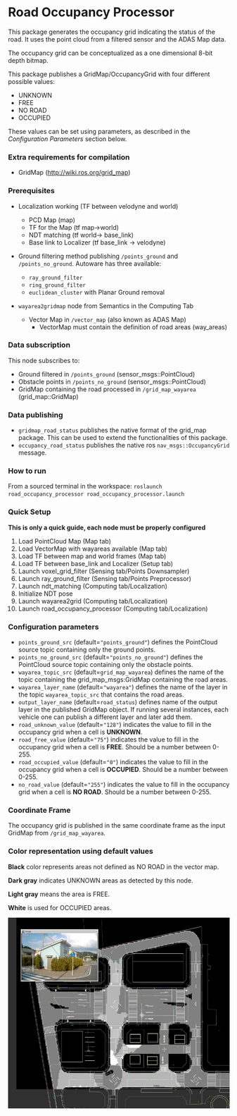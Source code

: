 # Road Occupancy Processor

This package generates the occupancy grid indicating the status of the road. It uses the point cloud from a filtered sensor and the ADAS Map data.

The occupancy grid can be conceptualized as a one dimensional 8-bit depth bitmap.

This package publishes a GridMap/OccupancyGrid with four different possible values:
- UNKNOWN
- FREE
- NO ROAD
- OCCUPIED

These values can be set using parameters, as described in the *Configuration Parameters* section below.

### Extra requirements for compilation
- GridMap (http://wiki.ros.org/grid_map)

### Prerequisites
- Localization working (TF between velodyne and world)
  - PCD Map (map)
  - TF for the Map (tf map->world)
  - NDT matching (tf world-> base_link)
  - Base link to Localizer (tf base_link -> velodyne)
- Ground filtering method publishing `/points_ground` and `/points_no_ground`. Autoware has three available:
  - `ray_ground_filter`
  - `ring_ground_filter`
  - `euclidean_cluster` with Planar Ground removal

- `wayarea2gridmap` node from Semantics in the Computing Tab
  - Vector Map in `/vector_map` (also known as ADAS Map)
    - VectorMap must contain the definition of road areas (way_areas)

### Data subscription
This node subscribes to:
- Ground filtered in `/points_ground` (sensor_msgs::PointCloud)
- Obstacle points in `/points_no_ground` (sensor_msgs::PointCloud)
- GridMap containing the road processed in `/grid_map_wayarea` (grid_map::GridMap)

### Data publishing
- `gridmap_road_status` publishes the native format of the grid_map package. This can be used to extend the functionalities of this package.
- `occupancy_road_status` publishes the native ros `nav_msgs::OccupancyGrid` message.

### How to run
From a sourced terminal in the workspace:
`roslaunch road_occupancy_processor road_occupancy_processor.launch`

### Quick Setup
**This is only a quick guide, each node must be properly configured**

1. Load PointCloud Map (Map tab)
1. Load VectorMap with wayareas available (Map tab)
1. Load TF between map and world frames (Map tab)
1. Load TF between base_link and Localizer (Setup tab)
1. Launch voxel_grid_filter (Sensing tab/Points Downsampler)
1. Launch ray_ground_filter (Sensing tab/Points Preprocessor)
1. Launch ndt_matching (Computing tab/Localization)
1. Initialize NDT pose
1. Launch wayarea2grid (Computing tab/Localization)
1. Launch road_occupancy_processor (Computing tab/Localization)

### Configuration parameters
* `points_ground_src` (default=`"points_ground"`) defines the PointCloud source topic containing only the ground points.
* `points_no_ground_src` (default=`"points_no_ground"`) defines the PointCloud source topic containing only the obstacle points.
* `wayarea_topic_src` (default=`grid_map_wayarea`) defines the name of the topic containing the grid_map_msgs:GridMap containing the road areas.
* `wayarea_layer_name` (default=`"wayarea"`) defines the name of the layer in the topic `wayarea_topic_src` that contains the road areas.
* `output_layer_name` (default=`road_status`) defines name of the output layer in the published GridMap object. If running several instances, each vehicle one can publish a different layer and later add them.
* `road_unknown_value` (default=`"128"`) indicates the value to fill in the occupancy grid when a cell is **UNKNOWN**.
* `road_free_value` (default=`"75"`) indicates the value to fill in the occupancy grid when a cell is **FREE**. Should be a number between 0-255.
* `road_occupied_value` (default=`"0"`) indicates the value to fill in the occupancy grid when a cell is **OCCUPIED**. Should be a number between 0-255.
* `no_road_value` (default=`"255"`) indicates the value to fill in the occupancy grid when a cell is **NO ROAD**. Should be a number between 0-255.

### Coordinate Frame
The occupancy grid is published in the same coordinate frame as the input GridMap from `/grid_map_wayarea`.

### Color representation using default values

**Black** color represents areas not defined as NO ROAD in the vector map.

**Dark gray** indicates UNKNOWN areas as detected by this node.

**Light gray** means the area is FREE.

**White** is used for OCCUPIED areas.

![Image of OccupancyGrid and VectorMap](./doc/road_occupancy_processor.jpg)
